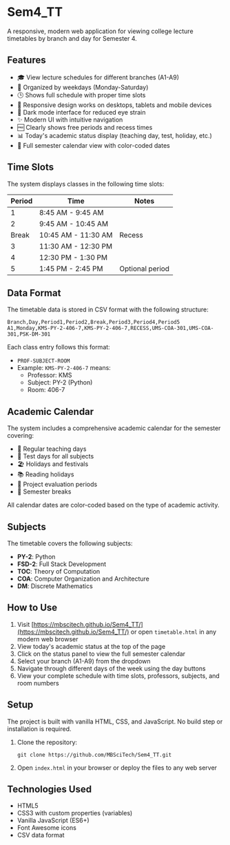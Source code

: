 # Sem4_TT

A responsive, modern web application for viewing college lecture timetables by branch and day for Semester 4.

## Features

- 🎓 View lecture schedules for different branches (A1-A9)
- 📅 Organized by weekdays (Monday-Saturday)
- 🕒 Shows full schedule with proper time slots
- 📱 Responsive design works on desktops, tablets and mobile devices
- 🌙 Dark mode interface for reduced eye strain
- ✨ Modern UI with intuitive navigation
- 🆓 Clearly shows free periods and recess times
- 📊 Today's academic status display (teaching day, test, holiday, etc.)
- 📆 Full semester calendar view with color-coded dates

## Time Slots

The system displays classes in the following time slots:

| Period | Time              | Notes          |
|--------|-------------------|----------------|
| 1      | 8:45 AM - 9:45 AM |                |
| 2      | 9:45 AM - 10:45 AM|                |
| Break  | 10:45 AM - 11:30 AM| Recess        |
| 3      | 11:30 AM - 12:30 PM|                |
| 4      | 12:30 PM - 1:30 PM |                |
| 5      | 1:45 PM - 2:45 PM  | Optional period|

## Data Format

The timetable data is stored in CSV format with the following structure:

```
Branch,Day,Period1,Period2,Break,Period3,Period4,Period5
A1,Monday,KMS-PY-2-406-7,KMS-PY-2-406-7,RECESS,UMS-COA-301,UMS-COA-301,PSK-DM-301
```

Each class entry follows this format:
- `PROF-SUBJECT-ROOM`
- Example: `KMS-PY-2-406-7` means:
  - Professor: KMS
  - Subject: PY-2 (Python)
  - Room: 406-7

## Academic Calendar

The system includes a comprehensive academic calendar for the semester covering:

- 📗 Regular teaching days
- 📝 Test days for all subjects
- 🏖️ Holidays and festivals
- 📚 Reading holidays
- 🏫 Project evaluation periods
- 🔄 Semester breaks

All calendar dates are color-coded based on the type of academic activity.

## Subjects

The timetable covers the following subjects:

- **PY-2**: Python
- **FSD-2**: Full Stack Development
- **TOC**: Theory of Computation
- **COA**: Computer Organization and Architecture  
- **DM**: Discrete Mathematics

## How to Use

1. Visit [https://mbscitech.github.io/Sem4_TT/](https://mbscitech.github.io/Sem4_TT/) or open `timetable.html` in any modern web browser
2. View today's academic status at the top of the page
3. Click on the status panel to view the full semester calendar
4. Select your branch (A1-A9) from the dropdown
5. Navigate through different days of the week using the day buttons
6. View your complete schedule with time slots, professors, subjects, and room numbers

## Setup

The project is built with vanilla HTML, CSS, and JavaScript. No build step or installation is required.

1. Clone the repository:
   ```
   git clone https://github.com/MBSciTech/Sem4_TT.git
   ```

2. Open `index.html` in your browser or deploy the files to any web server

## Technologies Used

- HTML5
- CSS3 with custom properties (variables)
- Vanilla JavaScript (ES6+)
- Font Awesome icons
- CSV data format 

